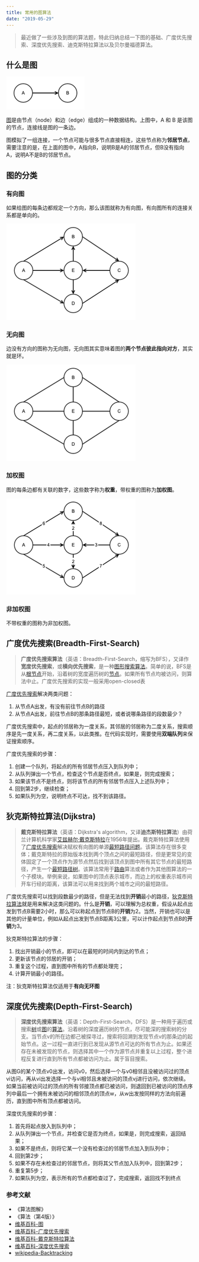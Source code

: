 ```yaml
---
title: 常用的图算法
date: "2019-05-29"
---
```


> 最近做了一些涉及到图的算法题，特此归纳总结一下图的基础、广度优先搜索、深度优先搜索、迪克斯特拉算法以及贝尔曼福德算法。

## 什么是图

![basic-graph](./basic-graph.png)

[图](https://zh.wikipedia.org/wiki/图_(数学))是由节点（node）和边（edge）组成的一种数据结构。上图中，A 和 B 是该图的节点，连接线是图的一条边。

图模拟了一组连接，一个节点可能与很多节点直接相连，这些节点称为**邻居节点**，需要注意的是，在上面的图中，A指向B，说明B是A的邻居节点，但B没有指向A，说明A不是B的邻居节点。

## 图的分类

### 有向图

如果给图的每条边都规定一个方向，那么该图就称为有向图，有向图所有的连接关系都是单向的。

![directed-graph](./directed-graph.png)

### 无向图

边没有方向的图称为无向图，无向图其实意味着图的**两个节点彼此指向对方**，其实就是环。

![undirected-graph](./undirected-graph.png)

### 加权图

图的每条边都有关联的数字，这些数字称为**权重**，带权重的图称为**加权图**。

![directed-wieghted-graph](./directed-weighted-graph.png)

### 非加权图

不带权重的图称为非加权图。

## 广度优先搜索(Breadth-First-Search)

> **广度优先搜索算法**（英语：Breadth-First-Search，缩写为BFS），又译作**宽度优先搜索**，或**横向优先搜索**，是一种[图形搜索算法](https://zh.wikipedia.org/w/index.php?title=圖形搜索演算法&action=edit&redlink=1)。简单的说，BFS是从[根节点](https://zh.wikipedia.org/w/index.php?title=根節點&action=edit&redlink=1)开始，沿着树的宽度遍历树的[节点](https://zh.wikipedia.org/wiki/节点)。如果所有节点均被访问，则算法中止。广度优先搜索的实现一般采用open-closed表

[广度优先搜索](https://zh.wikipedia.org/wiki/广度优先搜索)解决两类问题：

1. 从节点A出发，有没有前往节点B的路径
2. 从节点A出发，前往节点B的那条路径最短，或者说哪条路径的段数最少？

广度优先搜索中，起点的邻居称为一度关系，其邻居的邻居称为二度关系，搜索顺序是先一度关系，再二度关系，以此类推。在代码实现时，需要使用**双端队列**来保证搜索顺序。

广度优先搜索的步骤：

1. 创建一个队列，将起点的所有邻居节点压入到队列中；
2. 从队列弹出一个节点，检查这个节点是否终点，如果是，则完成搜索；
3. 如果该节点不是终点，则将该节点的所有邻居节点压入上述队列中；
4. 回到第2步，继续检查；
5. 如果队列为空，说明终点不可达，找不到该路径。

## 狄克斯特拉算法(Dijkstra)

> **戴克斯特拉算法**（英语：Dijkstra's algorithm，又译**迪杰斯特拉算法**）由荷兰计算机科学家[艾兹赫尔·戴克斯特拉](https://zh.wikipedia.org/wiki/艾兹赫尔·戴克斯特拉)在1956年提出。戴克斯特拉算法使用了[广度优先搜索](https://zh.wikipedia.org/wiki/广度优先搜索)解决赋权有向图的单源[最短路径问题](https://zh.wikipedia.org/wiki/最短路径问题)。该算法存在很多变体；戴克斯特拉的原始版本找到两个顶点之间的最短路径，但是更常见的变体固定了一个顶点作为源节点然后找到该顶点到图中所有其它节点的最短路径，产生一个[最短路径树](https://zh.wikipedia.org/wiki/最短路径树)。该算法常用于[路由](https://zh.wikipedia.org/wiki/路由)算法或者作为其他图算法的一个子模块。举例来说，如果图中的顶点表示城市，而边上的权重表示城市间开车行经的距离，该算法可以用来找到两个城市之间的最短路径。

广度优先搜索可以找到段数最少的路径，但是无法找到**开销**最小的路径，[狄克斯特拉算法](https://zh.wikipedia.org/wiki/戴克斯特拉算法)就是用来解决这类问题的。什么是**开销**，可以理解为总权重，假设从起点出发到节点B需要2小时，那么可以称起点到节点B的**开销**为2。当然，开销也可以是其他的计量单位，例如从起点出发到节点B距离3公里，可以计作起点到节点B的**开销**为3。

狄克斯特拉算法的步骤：

1. 找出开销最小的节点，即可以在最短的时间内到达的节点；
2. 更新该节点的邻居的开销；
3. 重复这个过程，直到图中所有的节点都处理完；
4. 计算开销最小的路径。

注：狄克斯特拉算法仅适用于**有向无环图**

## 深度优先搜索(Depth-First-Search)

> **深度优先搜索算法**（英语：Depth-First-Search，DFS）是一种用于遍历或搜索[树](https://zh.wikipedia.org/wiki/树_(数据结构))或[图](https://zh.wikipedia.org/wiki/图_(数学))的[算法](https://zh.wikipedia.org/wiki/算法)。沿着树的深度遍历树的节点，尽可能深的搜索树的分支。当节点v的所在边都己被探寻过，搜索将回溯到发现节点v的那条边的起始节点。这一过程一直进行到已发现从源节点可达的所有节点为止。如果还存在未被发现的节点，则选择其中一个作为源节点并重复以上过程，整个进程反复进行直到所有节点都被访问为止。属于盲目搜索。

从图G的某个顶点v0出发，访问v0，然后选择一个与v0相邻且没被访问过的顶点vi访问，再从vi出发选择一个与vi相邻且未被访问的顶点vj进行访问，依次继续。如果当前被访问过的顶点的所有邻接顶点都已被访问，则退回到已被访问的顶点序列中最后一个拥有未被访问的相邻顶点的顶点w，从w出发按同样的方法向前遍历，直到图中所有顶点都被访问。

深度优先搜索的步骤：

1. 首先将起点放入到队列中；
2. 从队列弹出一个节点，并检查它是否为终点，如果是，则完成搜索，返回结果；
3. 如果不是终点，则将它某一个没有检查过的邻居节点加入到队列中；
4. 回到第2步；
5. 如果不存在未检查过的邻居节点，则将其父节点加入队列中，回到第2步；
6. 重复第5步；
7. 如果队列为空，表示所有的节点都检查过了，完成搜索，返回找不到终点

### 参考文献

- 《算法图解》
- 《算法（第4版）》
- [维基百科-图](https://zh.wikipedia.org/wiki/图_(数学))
- [维基百科-广度优先搜索](https://zh.wikipedia.org/wiki/广度优先搜索)
- [维基百科-戴克斯特拉算法](https://zh.wikipedia.org/wiki/戴克斯特拉算法)
- [维基百科-深度优先搜索](https://zh.wikipedia.org/wiki/深度优先搜索)
- [wikipedia-Backtracking](https://en.wikipedia.org/wiki/Backtracking)